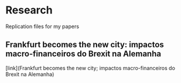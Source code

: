 # Research
 Replication files for my papers

## Frankfurt becomes the new city: impactos macro-financeiros do Brexit na Alemanha

[link](Frankfurt becomes the new city; impactos macro-financeiros do Brexit na Alemanha)
